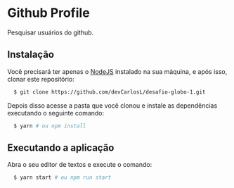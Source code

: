 # Github Profile

Pesquisar usuários do github.

## Instalação

Você precisará ter apenas o [NodeJS](https://nodejs.org) instalado na sua máquina, e após isso, clonar este repositório:

```sh
  $ git clone https://github.com/devCarlosL/desafio-globo-1.git
```

Depois disso acesse a pasta que você clonou e instale as dependências executando o seguinte comando:

```sh
  $ yarn # ou npm install
```

## Executando a aplicação

Abra o seu editor de textos e execute o comando:

```sh
  $ yarn start # ou npm run start
```
